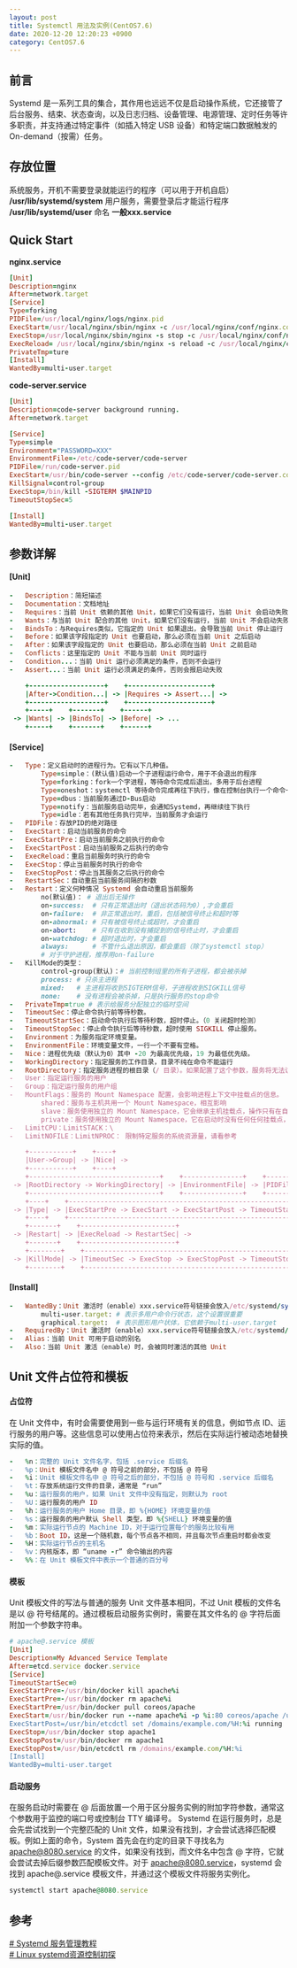 ```yaml
---
layout: post
title: Systemctl 用法及实例(CentOS7.6)
date: 2020-12-20 12:20:23 +0900
category: CentOS7.6
---
```

## 前言
Systemd 是一系列工具的集合，其作用也远远不仅是启动操作系统，它还接管了后台服务、结束、状态查询，以及日志归档、设备管理、电源管理、定时任务等许多职责，并支持通过特定事件（如插入特定 USB 设备）和特定端口数据触发的 On-demand（按需）任务。

## 存放位置
系统服务，开机不需要登录就能运行的程序（可以用于开机自启）
**/usr/lib/systemd/system** 
用户服务，需要登录后才能运行程序
**/usr/lib/systemd/user**
命名
**一般xxx.service**

## Quick Start
**nginx.service**
```ruby
[Unit]
Description=nginx
After=network.target 
[Service]
Type=forking
PIDFile=/usr/local/nginx/logs/nginx.pid
ExecStart=/usr/local/nginx/sbin/nginx -c /usr/local/nginx/conf/nginx.conf
ExecStop=/usr/local/nginx/sbin/nginx -s stop -c /usr/local/nginx/conf/nginx.conf
ExecReload= /usr/local/nginx/sbin/nginx -s reload -c /usr/local/nginx/conf/nginx.conf
PrivateTmp=ture
[Install]
WantedBy=multi-user.target
```

**code-server.service**
```ruby
[Unit]
Description=code-server background running.
After=network.target 

[Service]
Type=simple
Environment="PASSWORD=XXX"
EnvironmentFile=-/etc/code-server/code-server
PIDFile=/run/code-server.pid
ExecStart=/usr/bin/code-server --config /etc/code-server/code-server.config.yaml
KillSignal=control-group
ExecStop=/bin/kill -SIGTERM $MAINPID
TimeoutStopSec=5

[Install]
WantedBy=multi-user.target
```


## **参数详解**
#### **[Unit]**
```ruby
-   Description：简短描述
-   Documentation：文档地址
-   Requires：当前 Unit 依赖的其他 Unit，如果它们没有运行，当前 Unit 会启动失败
-   Wants：与当前 Unit 配合的其他 Unit，如果它们没有运行，当前 Unit 不会启动失败
-   BindsTo：与Requires类似，它指定的 Unit 如果退出，会导致当前 Unit 停止运行
-   Before：如果该字段指定的 Unit 也要启动，那么必须在当前 Unit 之后启动
-   After：如果该字段指定的 Unit 也要启动，那么必须在当前 Unit 之前启动
-   Conflicts：这里指定的 Unit 不能与当前 Unit 同时运行
-   Condition...：当前 Unit 运行必须满足的条件，否则不会运行
-   Assert...：当前 Unit 运行必须满足的条件，否则会报启动失败

    +-------------------+    +---------------------+
    |After->Condition...| -> |Requires -> Assert...| ->
    +-------------------+    +---------------------+
    +-----+    +-------+    +------+
 -> |Wants| -> |BindsTo| -> |Before| -> ...
    +-----+    +-------+    +------+
```
#### **[Service]**
```ruby
-   Type：定义启动时的进程行为。它有以下几种值。
        Type=simple：(默认值)启动一个子进程运行命令，用于不会退出的程序
        Type=forking：fork一个字进程，等待命令完成后退出，多用于后台进程 
        Type=oneshot：systemctl 等待命令完成再往下执行，像在控制台执行一个命令一样
        Type=dbus：当前服务通过D-Bus启动
        Type=notify：当前服务启动完毕，会通知Systemd，再继续往下执行
        Type=idle：若有其他任务执行完毕，当前服务才会运行
-   PIDFile：存放PID的绝对路径
-   ExecStart：启动当前服务的命令
-   ExecStartPre：启动当前服务之前执行的命令
-   ExecStartPost：启动当前服务之后执行的命令
-   ExecReload：重启当前服务时执行的命令
-   ExecStop：停止当前服务时执行的命令
-   ExecStopPost：停止当其服务之后执行的命令
-   RestartSec：自动重启当前服务间隔的秒数
-   Restart：定义何种情况 Systemd 会自动重启当前服务 
        no(默认值)： # 退出后无操作
        on-success:  # 只有正常退出时（退出状态码为0）,才会重启
        on-failure:  # 非正常退出时，重启，包括被信号终止和超时等
        on-abnormal: # 只有被信号终止或超时，才会重启
        on-abort:    # 只有在收到没有捕捉到的信号终止时，才会重启
        on-watchdog: # 超时退出时，才会重启
        always:      # 不管什么退出原因，都会重启（除了systemctl stop）
        # 对于守护进程，推荐用on-failure
-   KillMode的类型：
        control-group(默认)：# 当前控制组里的所有子进程，都会被杀掉
        process: # 只杀主进程
        mixed:   # 主进程将收到SIGTERM信号，子进程收到SIGKILL信号
        none:    # 没有进程会被杀掉，只是执行服务的stop命令
-   PrivateTmp=true # 表示给服务分配独立的临时空间
-   TimeoutSec：停止命令执行前等待秒数。
-   TimeoutStartSec：启动命令执行后等待秒数，超时停止。（0 关闭超时检测）
-   TimeoutStopSec：停止命令执行后等待秒数，超时使用 SIGKILL 停止服务。
-   Environment：为服务指定环境变量。
-   EnvironmentFile：环境变量文件，一行一个不要有空格。
-   Nice：进程优先级（默认为0）其中 -20 为最高优先级，19 为最低优先级。
-   WorkingDirectory：指定服务的工作目录，目录不纯在命令不能运行
-   RootDirectory：指定服务进程的根目录（/ 目录）。如果配置了这个参数，服务将无法访问指定目录以外的任何文件
-   User：指定运行服务的用户
-   Group：指定运行服务的用户组
-   MountFlags：服务的 Mount Namespace 配置，会影响进程上下文中挂载点的信息。
        shared：服务与主机共用一个 Mount Namespace，相互影响
        slave：服务使用独立的 Mount Namespace，它会继承主机挂载点，操作只有在自己的 Namespace 内生效。
        private：服务使用独立的 Mount Namespace，它在启动时没有任何任何挂载点，服务对挂载点的操作也不会反映到主机上。
-   LimitCPU：LimitSTACK：\
-   LimitNOFILE：LimitNPROC： 限制特定服务的系统资源量，请看参考

    +-----------+    +----+
    |User->Group| -> |Nice| -> 
    +-----------+    +----+
    +---------------------------------+    +---------------+    +-------+
 -> |RootDirectory -> WorkingDirectory| -> |EnvironmentFile| -> |PIDFile|
    +---------------------------------+    +---------------+    +-------+
    +----+    +-------------------------------------------------------------+    
 -> |Type| -> |ExecStartPre -> ExecStart -> ExecStartPost -> TimeoutStartSec| -> 
    +----+    +-------------------------------------------------------------+ 
    +-------+    +------------------------+
 -> |Restart| -> |ExecReload -> RestartSec| -> 
    +-------+    +------------------------+
	+--------+    +--------------------------------------------------------+
 -> |KillMode| -> |TimeoutSec -> ExecStop -> ExecStopPost -> TimeoutStopSec| -> ...
    +--------+    +--------------------------------------------------------+
```
#### **[Install]**
```ruby
-   WantedBy：Unit 激活时（enable）xxx.service符号链接会放入/etc/systemd/system/xxx.target.wants/目录下面
        multi-user.target: # 表示多用户命令行状态，这个设置很重要
        graphical.target:  # 表示图形用户状体，它依赖于multi-user.target
-   RequiredBy：Unit 激活时（enable）xxx.service符号链接会放入/etc/systemd/system/xxx.target.required/目录下面
-   Alias：当前 Unit 可用于启动的别名
-   Also：当前 Unit 激活（enable）时，会被同时激活的其他 Unit
```
## **Unit 文件占位符和模板**

#### **占位符**
在 Unit 文件中，有时会需要使用到一些与运行环境有关的信息，例如节点 ID、运行服务的用户等。这些信息可以使用占位符来表示，然后在实际运行被动态地替换实际的值。
```ruby
-   %n：完整的 Unit 文件名字，包括 .service 后缀名
-   %p：Unit 模板文件名中 @ 符号之前的部分，不包括 @ 符号
-   %i：Unit 模板文件名中 @ 符号之后的部分，不包括 @ 符号和 .service 后缀名
-   %t：存放系统运行文件的目录，通常是 “run”
-   %u：运行服务的用户，如果 Unit 文件中没有指定，则默认为 root
-   %U：运行服务的用户 ID
-   %h：运行服务的用户 Home 目录，即 %{HOME} 环境变量的值
-   %s：运行服务的用户默认 Shell 类型，即 %{SHELL} 环境变量的值
-   %m：实际运行节点的 Machine ID，对于运行位置每个的服务比较有用
-   %b：Boot ID，这是一个随机数，每个节点各不相同，并且每次节点重启时都会改变
-   %H：实际运行节点的主机名
-   %v：内核版本，即 “uname -r” 命令输出的内容
-   %%：在 Unit 模板文件中表示一个普通的百分号
```
#### **模板**
Unit 模板文件的写法与普通的服务 Unit 文件基本相同，不过 Unit 模板的文件名是以 @ 符号结尾的。通过模板启动服务实例时，需要在其文件名的 @ 字符后面附加一个参数字符串。
```ruby
# apache@.service 模板
[Unit]
Description=My Advanced Service Template
After=etcd.service docker.service
[Service]
TimeoutStartSec=0
ExecStartPre=-/usr/bin/docker kill apache%i
ExecStartPre=-/usr/bin/docker rm apache%i
ExecStartPre=/usr/bin/docker pull coreos/apache
ExecStart=/usr/bin/docker run --name apache%i -p %i:80 coreos/apache /usr/sbin/apache2ctl -D FOREGROUND
ExecStartPost=/usr/bin/etcdctl set /domains/example.com/%H:%i running
ExecStop=/usr/bin/docker stop apache1
ExecStopPost=/usr/bin/docker rm apache1
ExecStopPost=/usr/bin/etcdctl rm /domains/example.com/%H:%i
[Install]
WantedBy=multi-user.target
```

#### **启动服务**
在服务启动时需要在 @ 后面放置一个用于区分服务实例的附加字符参数，通常这个参数用于监控的端口号或控制台 TTY 编译号。
Systemd 在运行服务时，总是会先尝试找到一个完整匹配的 Unit 文件，如果没有找到，才会尝试选择匹配模板。例如上面的命令，System 首先会在约定的目录下寻找名为 apache@8080.service 的文件，如果没有找到，而文件名中包含 @ 字符，它就会尝试去掉后缀参数匹配模板文件。对于 apache@8080.service，systemd 会找到 apache@.service 模板文件，并通过这个模板文件将服务实例化。
```ruby
systemctl start apache@8080.service
```

## 参考
[# Systemd 服务管理教程](https://cloud.tencent.com/developer/article/1516125) </br>
[# Linux systemd资源控制初探](https://www.cnblogs.com/jimbo17/p/9107052.html)
<!--stackedit_data:
eyJoaXN0b3J5IjpbOTI1OTkyOTE1LC0yMTI3MjQyMDMwLDc2MT
MxNDE5OSwtMzg5NTEyNDcsNzIyODkzNzgzLDE2MTcyMjE1NDIs
LTMyNjYwOTg4NiwyMDgwMzI4MzIxLC01NzE0ODY2NzIsLTY0Nz
I1MTg2MCwtMjA1NTQ3MTgwOSwtMjQyMjcyMzY0LDEyMzg1NzA0
NDMsMTc5ODQ1MDk1NCwzMjgxMzQyMTMsLTEwODExMzA0MzksLT
EyOTQ2Mjk0OTksLTEyNzcwMTM2MTgsMTI2MTc1NjE4OSwxMjE5
MjQzOTY1XX0=
-->